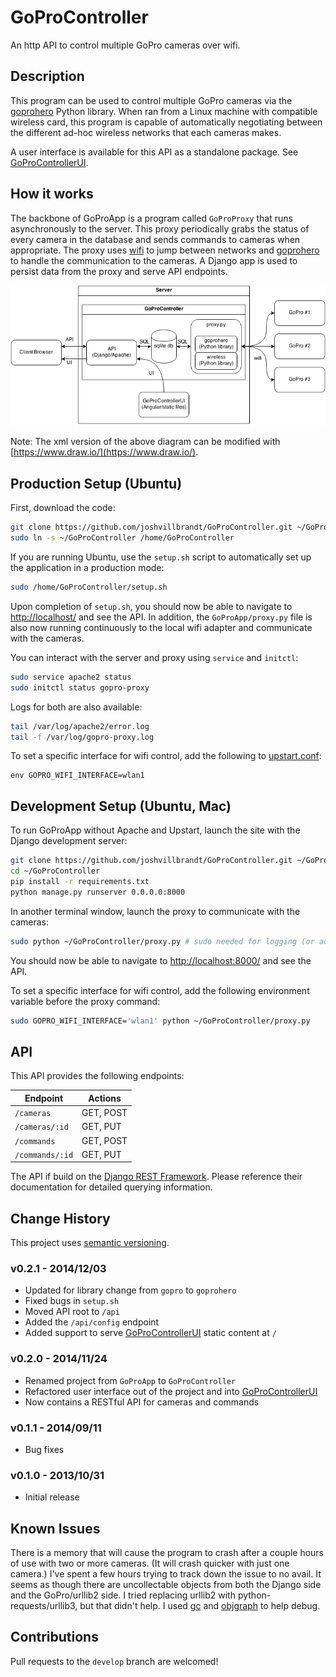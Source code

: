 # GoProController

An http API to control multiple GoPro cameras over wifi.

## Description

This program can be used to control multiple GoPro cameras via the [goprohero](https://github.com/joshvillbrandt/goprohero) Python library. When ran from a Linux machine with compatible wireless card, this program is capable of automatically negotiating between the different ad-hoc wireless networks that each cameras makes.

A user interface is available for this API as a standalone package. See [GoProControllerUI](https://github.com/joshvillbrandt/GoProControllerUI).

## How it works

The backbone of GoProApp is a program called `GoProProxy` that runs asynchronously to the server. This proxy periodically grabs the status of every camera in the database and sends commands to cameras when appropriate. The proxy uses [wifi](https://github.com/rockymeza/wifi) to jump between networks and [goprohero](https://github.com/joshvillbrandt/goprohero) to handle the communication to the cameras. A Django app is used to persist data from the proxy and serve API endpoints.

![diagram](diagram.png)

Note: The xml version of the above diagram can be modified with [https://www.draw.io/](https://www.draw.io/).

## Production Setup (Ubuntu)

First, download the code:

```bash
git clone https://github.com/joshvillbrandt/GoProController.git ~/GoProController
sudo ln -s ~/GoProController /home/GoProController
```

If you are running Ubuntu, use the `setup.sh` script to automatically set up the application in a production mode:

```bash
sudo /home/GoProController/setup.sh
```

Upon completion of `setup.sh`, you should now be able to navigate to [http://localhost/](http://localhost/) and see the API. In addition, the `GoProApp/proxy.py` file is also now running continuously to the local wifi adapter and communicate with the cameras.

You can interact with the server and proxy using `service` and `initctl`:

```bash
sudo service apache2 status
sudo initctl status gopro-proxy
```

Logs for both are also available:

```bash
tail /var/log/apache2/error.log
tail -f /var/log/gopro-proxy.log
```

To set a specific interface for wifi control, add the following to [upstart.conf](upstart.conf):

```
env GOPRO_WIFI_INTERFACE=wlan1
```

## Development Setup (Ubuntu, Mac)

To run GoProApp without Apache and Upstart, launch the site with the Django development server:

```bash
git clone https://github.com/joshvillbrandt/GoProController.git ~/GoProController
cd ~/GoProController
pip install -r requirements.txt
python manage.py runserver 0.0.0.0:8000
```

In another terminal window, launch the proxy to communicate with the cameras:

```bash
sudo python ~/GoProController/proxy.py # sudo needed for logging (or add yourself to syslog in Ubuntu)
```

You should now be able to navigate to [http://localhost:8000/](http://localhost:8000/) and see the API.

To set a specific interface for wifi control, add the following environment variable before the proxy command:

```bash
sudo GOPRO_WIFI_INTERFACE='wlan1' python ~/GoProController/proxy.py
```

## API

This API provides the following endpoints:

Endpoint | Actions
--- | ---
`/cameras` | GET, POST
`/cameras/:id` | GET, PUT
`/commands`| GET, POST
`/commands/:id` | GET, PUT

The API if build on the [Django REST Framework](http://www.django-rest-framework.org/). Please reference their documentation for detailed querying information.

## Change History

This project uses [semantic versioning](http://semver.org/).

### v0.2.1 - 2014/12/03

* Updated for library change from `gopro` to `goprohero`
* Fixed bugs in `setup.sh`
* Moved API root to `/api`
* Added the `/api/config` endpoint
* Added support to serve [GoProControllerUI](https://github.com/joshvillbrandt/GoProControllerUI) static content at `/`

### v0.2.0 - 2014/11/24

* Renamed project from `GoProApp` to `GoProController`
* Refactored user interface out of the project and into [GoProControllerUI](https://github.com/joshvillbrandt/GoProControllerUI)
* Now contains a RESTful API for cameras and commands

### v0.1.1 - 2014/09/11

* Bug fixes

### v0.1.0 - 2013/10/31

* Initial release

## Known Issues

There is a memory that will cause the program to crash after a couple hours of use with two or more cameras. (It will crash quicker with just one camera.) I've spent a few hours trying to track down the issue to no avail. It seems as though there are uncollectable objects from both the Django side and the GoPro/urllib2 side. I tried replacing urllib2 with python-requests/urllib3, but that didn't help. I used [gc](https://docs.python.org/2/library/gc.html) and [objgraph](http://neverfear.org/blog/view/155/Investigating_memory_leaks_in_Python) to help debug.

## Contributions

Pull requests to the `develop` branch are welcomed!
